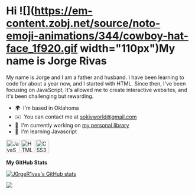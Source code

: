 Hi ![](https://em-content.zobj.net/source/noto-emoji-animations/344/cowboy-hat-face_1f920.gif width="110px")My name is Jorge Rivas
===================================================================================================================================

My name is Jorge and I am a father and husband. I have been learning to code for about a year now, and I started with HTML. Since then, I've been focusing on JavaScript, It's allowed me to create interactive websites, and it's been challenging but rewarding.

*   🌍  I'm based in Oklahoma
*   ✉️  You can contact me at [sokivworld@gmail.com](mailto:sokivworld@gmail.com)
*   🚀  I'm currently working on [my personal library](http://book.zionsquad.repl.co)
*   🧠  I'm learning Javascript
<p align="left">
<a href="https://developer.mozilla.org/en-US/docs/Web/JavaScript" target="_blank" rel="noreferrer"><img src="https://raw.githubusercontent.com/danielcranney/readme-generator/main/public/icons/skills/javascript-colored.svg" width="36" height="36" alt="JavaScript" /></a>
<a href="https://developer.mozilla.org/en-US/docs/Glossary/HTML5" target="_blank" rel="noreferrer"><img src="https://raw.githubusercontent.com/danielcranney/readme-generator/main/public/icons/skills/html5-colored.svg" width="36" height="36" alt="HTML5" /></a>
<a href="https://www.w3.org/TR/CSS/#css" target="_blank" rel="noreferrer"><img src="https://raw.githubusercontent.com/danielcranney/readme-generator/main/public/icons/skills/css3-colored.svg" width="36" height="36" alt="CSS3" /></a>
</p>
                    
                  

<b>My GitHub Stats</b>

<a href="http://www.github.com/J0rgeR1vas"><img src="https://github-readme-stats.vercel.app/api?username=J0rgeR1vas&show_icons=true&hide=&count_private=true&title_color=ffffff&text_color=3382ed&icon_color=ffffff&bg_color=000000&hide_border=true&show_icons=true" alt="J0rgeR1vas's GitHub stats" /></a>

<a href="http://www.github.com/J0rgeR1vas"><img src="https://github-readme-streak-stats.herokuapp.com/?user=J0rgeR1vas&stroke=3382ed&background=000000&ring=ffffff&fire=ffffff&currStreakNum=3382ed&currStreakLabel=ffffff&sideNums=3382ed&sideLabels=3382ed&dates=3382ed&hide_border=true" /></a>


